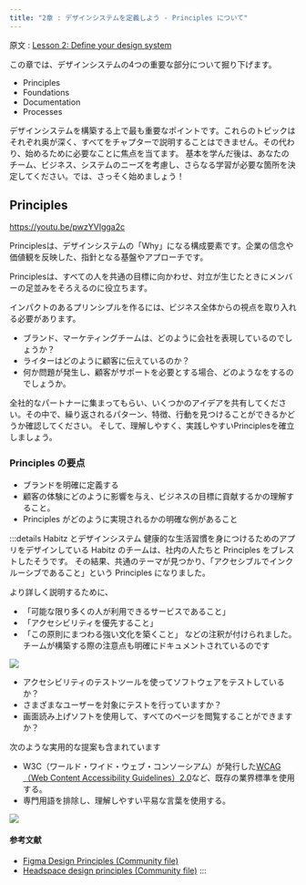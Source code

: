```yaml
---
title: "2章 : デザインシステムを定義しよう - Principles について"
---
```

原文 : [Lesson 2: Define your design system](https://help.figma.com/hc/en-us/articles/14552740206743)

この章では、デザインシステムの4つの重要な部分について掘り下げます。

- Principles 
- Foundations
- Documentation
- Processes

デザインシステムを構築する上で最も重要なポイントです。これらのトピックはそれぞれ奥が深く、すべてをチャプターで説明することはできません。その代わり、始めるために必要なことに焦点を当てます。
基本を学んだ後は、あなたのチーム、ビジネス、システムのニーズを考慮し、さらなる学習が必要な箇所を決定してください。では、さっそく始めましょう！

## Principles

https://youtu.be/pwzYVIgga2c

Principlesは、デザインシステムの「Why」になる構成要素です。企業の信念や価値観を反映した、指針となる基盤やアプローチです。

Principlesは、すべての人を共通の目標に向かわせ、対立が生じたときにメンバーの足並みをそろえるのに役立ちます。

インパクトのあるプリンシプルを作るには、ビジネス全体からの視点を取り入れる必要があります。
- ブランド、マーケティングチームは、どのように会社を表現しているのでしょうか？
- ライターはどのように顧客に伝えているのか？ 
- 何か問題が発生し、顧客がサポートを必要とする場合、どのようなをするのでしょうか。

全社的なパートナーに集まってもらい、いくつかのアイデアを共有してください。その中で、繰り返されるパターン、特徴、行動を見つけることができるかどうか確認してください。
そして、理解しやすく、実践しやすいPrinciplesを確立しましょう。

### Principles の要点
- ブランドを明確に定義する
- 顧客の体験にどのように影響を与え、ビジネスの目標に貢献するかの理解すること。
- Principles がどのように実現されるかの明確な例があること

:::details Habitz とデザインシステム
健康的な生活習慣を身につけるためのアプリをデザインしている Habitz のチームは、社内の人たちと Principles をブレストしたそうです。
その結果、共通のテーマが見つかり、「アクセシブルでインクルーシブであること」という Principles になりました。

より詳しく説明するために、
- 「可能な限り多くの人が利用できるサービスであること」
- 「アクセシビリティを優先すること」
- 「この原則にまつわる強い文化を築くこと」
などの注釈が付けられました。チームが構築する際の注意点も明確にドキュメントされているのです

![](https://storage.googleapis.com/zenn-user-upload/e05f974187df-20230617.png)

- アクセシビリティのテストツールを使ってソフトウェアをテストしているか？
- さまざまなユーザーを対象にテストを行っていますか？
- 画面読み上げソフトを使用して、すべてのページを閲覧することができますか？

次のような実用的な提案も含まれています

- W3C（ワールド・ワイド・ウェブ・コンソーシアム）が発行した[WCAG（Web Content Accessibility Guidelines）2.0](https://www.w3.org/WAI/WCAG21/quickref/)など、既存の業界標準を使用する。
- 専門用語を排除し、理解しやすい平易な言葉を使用する。

![](https://storage.googleapis.com/zenn-user-upload/2e6a18067e66-20230617.gif)
#### 参考文献
- [Figma Design Principles (Community file)](https://www.figma.com/community/file/817913152610525667/Figma-Design-Principles)
- [Headspace design principles (Community file)](https://www.figma.com/community/file/1228255385714793597/Principles-of-Headspace)
:::